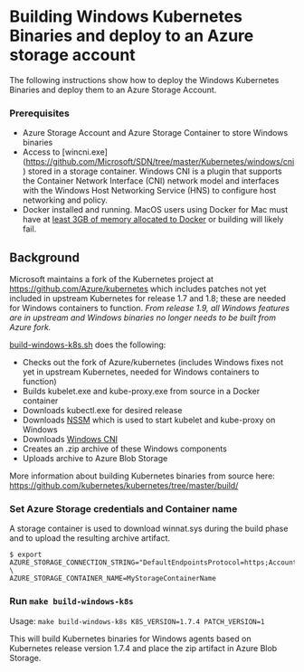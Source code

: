 # Building Windows Kubernetes Binaries and deploy to an Azure storage account

The following instructions show how to deploy the Windows Kubernetes Binaries and deploy them to an Azure Storage Account.

### Prerequisites
* Azure Storage Account and Azure Storage Container to store Windows binaries
* Access to [wincni.exe] (https://github.com/Microsoft/SDN/tree/master/Kubernetes/windows/cni) stored in a storage container. Windows CNI is a plugin that supports the Container Network Interface (CNI) network model and interfaces with the Windows Host Networking Service (HNS) to configure host networking and policy.
* Docker installed and running. MacOS users using Docker for Mac must have at [least 3GB of memory allocated to Docker](https://github.com/kubernetes/kubernetes/tree/master/build/#requirements) or building will likely fail.

## Background
Microsoft maintains a fork of the Kubernetes project at https://github.com/Azure/kubernetes which includes patches not yet included in upstream Kubernetes for release 1.7 and 1.8; these are needed for Windows containers to function. *From release 1.9, all Windows features are in upstream and Windows binaries no longer needs to be built from Azure fork.*

[build-windows-k8s.sh](../scripts/build-windows-k8s.sh) does the following:
- Checks out the fork of Azure/kubernetes (includes Windows fixes not yet in upstream Kubernetes, needed for Windows containers to function)
- Builds kubelet.exe and kube-proxy.exe from source in a Docker container
- Downloads kubectl.exe for desired release
- Downloads [NSSM](https://nssm.cc) which is used to start kubelet and kube-proxy on Windows
- Downloads [Windows CNI](https://github.com/Microsoft/SDN/tree/master/Kubernetes/windows/cni)
- Creates an .zip archive of these Windows components
- Uploads archive to Azure Blob Storage

More information about building Kubernetes binaries from source here: https://github.com/kubernetes/kubernetes/tree/master/build/

### Set Azure Storage credentials and Container name

A storage container is used to download winnat.sys during the build phase and to upload the resulting archive artifact.
```
$ export AZURE_STORAGE_CONNECTION_STRING="DefaultEndpointsProtocol=https;AccountName=MyStorageAccountName;AccountKey=..." \
AZURE_STORAGE_CONTAINER_NAME=MyStorageContainerName
```

### Run `make build-windows-k8s`

Usage: `make build-windows-k8s K8S_VERSION=1.7.4 PATCH_VERSION=1`

This will build Kubernetes binaries for Windows agents based on Kubernetes release version 1.7.4 and place the zip artifact in Azure Blob Storage.

